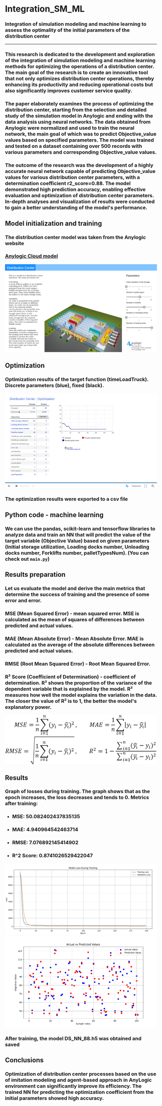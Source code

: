 # Integration_SM_ML
### Integration of simulation modeling and machine learning to assess the optimality of the initial parameters of the distribution center

------
### This research is dedicated to the development and exploration of the integration of simulation modeling and machine learning methods for optimizing the operations of a distribution center. The main goal of the research is to create an innovative tool that not only optimizes distribution center operations, thereby enhancing its productivity and reducing operational costs but also significantly improves customer service quality. 
### The paper elaborately examines the process of optimizing the distribution center, starting from the selection and detailed study of the simulation model in Anylogic and ending with the data analysis using neural networks. The data obtained from Anylogic were normalized and used to train the neural network, the main goal of which was to predict Objective_value values based on specified parameters. The model was trained and tested on a dataset containing over 500 records with various parameters and corresponding Objective_value values.
### The outcome of the research was the development of a highly accurate neural network capable of predicting Objective_value values for various distribution center parameters, with a determination coefficient r2_score=0.88. The model demonstrated high prediction accuracy, enabling effective evaluation and optimization of distribution center parameters. In-depth analyses and visualization of results were conducted to gain a better understanding of the model's performance.



## Model initialization and training
### The distribution center model was taken from the Anylogic website
### [Anylogic Cloud model](https://cloud.anylogic.com/model/fd24f59d-85cc-45d0-a327-ed551b983c43?mode=SETTINGS)
![Anylogic](img/opt_2.png)

## Optimization
### Optimization results of the target function (timeLoadTruck). Discrete parameters (blue), fixed (black).
![optimiziationAnylogic](img/opt_1.png)
### The optimization results were exported to a csv file

## Python code - machine learning
### We can use the pandas, scikit-learn and tensorflow libraries to analyze data and train an NN that will predict the value of the target variable (Objective Value) based on given parameters (Initial storage utilization, Loading docks number, Unloading docks number, Forklifts number, palletTypesNum). (You can check out `main.py`)

## Results preparation
### Let us evaluate the model and derive the main metrics that determine the success of training and the presence of some error and error.
### MSE (Mean Squared Error) - mean squared error. MSE is calculated as the mean of squares of differences between predicted and actual values.
### MAE (Mean Absolute Error) - Mean Absolute Error. MAE is calculated as the average of the absolute differences between predicted and actual values.
### RMSE (Root Mean Squared Error) - Root Mean Squared Error.
### R² Score (Coefficient of Determination) - coefficient of determination. R² shows the proportion of the variance of the dependent variable that is explained by the model. R² measures how well the model explains the variation in the data. The closer the value of R² is to 1, the better the model's explanatory power.
![formule](img/form_3.png)

## Results
### Graph of losses during training. The graph shows that as the epoch increases, the loss decreases and tends to 0. Metrics after training: 
* ### MSE: 50.082402437835135
* ### MAE: 4.940964542463714
* ### RMSE: 7.076892145414902
* ### R^2 Score: 0.8741026529422047
![graph](img/graph.png)
![graph2](img/graph_2.png)
### After training, the model DS_NN_88.h5 was obtained and saved

## Conclusions
### Optimization of distribution center processes based on the use of imitation modeling and agent-based approach in AnyLogic environment can significantly improve its efficiency. The trained NN for predicting the optimization coefficient from the initial parameters showed high accuracy. 

